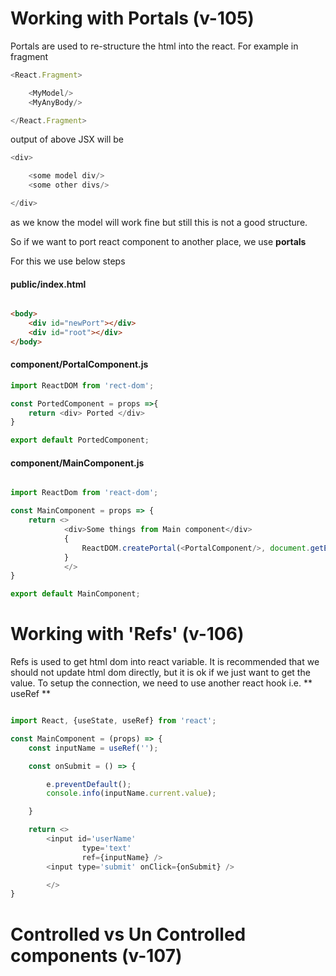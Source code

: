 # Working with Portals (v-105)

Portals are used to re-structure the html into the react. For example in fragment

```js
<React.Fragment>

    <MyModel/>
    <MyAnyBody/>

</React.Fragment>

```

output of above JSX will be

```js
<div>

    <some model div/>
    <some other divs/>

</div>
```

as we know the model will work fine but still this is not a good structure.

So if we want to port react component to another place, we use <b>portals</b>

For this we use below steps

#### public/index.html
```html

<body>
    <div id="newPort"></div>
    <div id="root"></div>
</body>
```

#### component/PortalComponent.js

```js
import ReactDOM from 'rect-dom';

const PortedComponent = props =>{
    return <div> Ported </div>
}

export default PortedComponent;

```

#### component/MainComponent.js

```js

import ReactDom from 'react-dom';

const MainComponent = props => {
    return <>
            <div>Some things from Main component</div>
            {
                ReactDOM.createPortal(<PortalComponent/>, document.getElementById('newPort'))
            }
            </>
}

export default MainComponent;

```

# Working with 'Refs' (v-106)

Refs is used to get html dom into react variable. It is recommended that we should not update html dom directly, but it is ok if we just want to get the value.
To setup the connection, we need to use another react hook i.e. ** useRef **

```js

import React, {useState, useRef} from 'react';

const MainComponent = (props) => {
    const inputName = useRef('');

    const onSubmit = () => {

        e.preventDefault();
        console.info(inputName.current.value);

    }

    return <>
        <input id='userName'
                type='text'
                ref={inputName} />
        <input type='submit' onClick={onSubmit} />

        </>
}

```

# Controlled vs Un Controlled components (v-107)